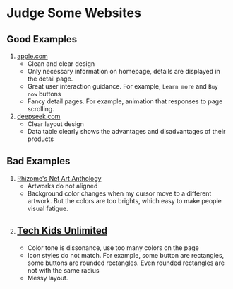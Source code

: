 # Judge Some Websites

## Good Examples

1. [apple.com](https://www.apple.com/)
   - Clean and clear design
   - Only necessary information on homepage, details are displayed in the detail page.
   - Great user interaction guidance. For example, `Learn more` and `Buy now` buttons
   - Fancy detail pages. For example, animation that responses to page scrolling.
2. [deepseek.com](https://www.deepseek.com/)
   - Clear layout design
   - Data table clearly shows the advantages and disadvantages of their products

## Bad Examples

1. [Rhizome's Net Art Anthology](https://anthology.rhizome.org/)
   - Artworks do not aligned
   - Background color changes when my cursor move to a different artwork. But the colors are too brights, which easy to make people visual fatigue.
2. ## [Tech Kids Unlimited](https://techkidsunlimited.org/)
    - Color tone is dissonance, use too many colors on the page
    - Icon styles do not match. For example, some button are rectangles, some buttons are rounded rectangles. Even rounded rectangles are not with the same radius
    - Messy layout.